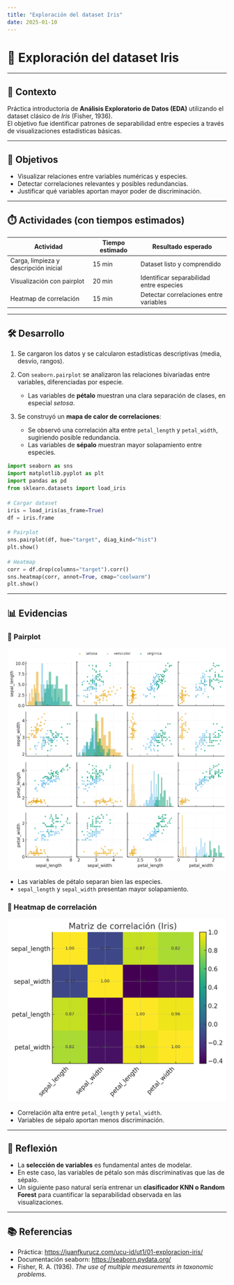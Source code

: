 ```yaml
---
title: "Exploración del dataset Iris"
date: 2025-01-10
---
```


# 🌸 Exploración del dataset Iris  

---

## 📘 Contexto  

Práctica introductoria de **Análisis Exploratorio de Datos (EDA)** utilizando el dataset clásico de *Iris* (Fisher, 1936).  
El objetivo fue identificar patrones de separabilidad entre especies a través de visualizaciones estadísticas básicas.  

---

## 🎯 Objetivos  

- Visualizar relaciones entre variables numéricas y especies.  
- Detectar correlaciones relevantes y posibles redundancias.  
- Justificar qué variables aportan mayor poder de discriminación.  

---

## ⏱️ Actividades (con tiempos estimados)  

| Actividad | Tiempo estimado | Resultado esperado |
|-----------|-----------------|--------------------|
| Carga, limpieza y descripción inicial | 15 min | Dataset listo y comprendido |
| Visualización con pairplot | 20 min | Identificar separabilidad entre especies |
| Heatmap de correlación | 15 min | Detectar correlaciones entre variables |
 
---

## 🛠️ Desarrollo  

1. Se cargaron los datos y se calcularon estadísticas descriptivas (media, desvío, rangos).  

2. Con `seaborn.pairplot` se analizaron las relaciones bivariadas entre variables, diferenciadas por especie.  

    - Las variables de **pétalo** muestran una clara separación de clases, en especial *setosa*.  

3. Se construyó un **mapa de calor de correlaciones**:  

    - Se observó una correlación alta entre `petal_length` y `petal_width`, sugiriendo posible redundancia.  
    - Las variables de **sépalo** muestran mayor solapamiento entre especies.  

```python
import seaborn as sns
import matplotlib.pyplot as plt
import pandas as pd
from sklearn.datasets import load_iris

# Cargar dataset
iris = load_iris(as_frame=True)
df = iris.frame

# Pairplot
sns.pairplot(df, hue="target", diag_kind="hist")
plt.show()

# Heatmap
corr = df.drop(columns="target").corr()
sns.heatmap(corr, annot=True, cmap="coolwarm")
plt.show()
```

---

## 📊 Evidencias  
### 🔹 Pairplot 
![Pairplot Iris](../../../assets/img/iris_pairplot.png)

- Las variables de pétalo separan bien las especies.  
- `sepal_length` y `sepal_width` presentan mayor solapamiento.

### 🔹 Heatmap de correlación 
![Heatmap Iris](../../../assets/img/iris_corr.png)

- Correlación alta entre `petal_length` y `petal_width`.  
- Variables de sépalo aportan menos discriminación.

---

## 🤔 Reflexión  

- La **selección de variables** es fundamental antes de modelar.  
- En este caso, las variables de pétalo son más discriminativas que las de sépalo.  
- Un siguiente paso natural sería entrenar un **clasificador KNN o Random Forest** para cuantificar la separabilidad observada en las visualizaciones.  

---

## 📚 Referencias  

- Práctica: <https://juanfkurucz.com/ucu-id/ut1/01-exploracion-iris/>  
- Documentación seaborn: <https://seaborn.pydata.org/>  
- Fisher, R. A. (1936). *The use of multiple measurements in taxonomic problems*.